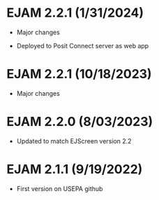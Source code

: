 # EJAM 2.2.1 (1/31/2024)

* Major changes

* Deployed to Posit Connect server as web app

# EJAM 2.2.1 (10/18/2023)

* Major changes

# EJAM 2.2.0 (8/03/2023)

* Updated to match EJScreen version 2.2

# EJAM 2.1.1 (9/19/2022)

* First version on USEPA github
